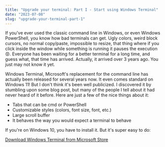 ```yaml
---
title: "Upgrade your terminal: Part I - Start using Windows Terminal"
date: "2023-07-08"
slug: "upgrade-your-terminal-part-1"
---
```


If you've ever used the classic command line in Windows, or even Windows PowerShell, you know how bad terminals can get. Ugly colors, weird block cursors, no normal copy/paste, impossible to resize, that thing where if you click inside the window while something is running it pauses the execution 😡. Everyone has been waiting for a better terminal for a long time, and guess what, that time has arrived. Actually, it arrived over 3 years ago. You just may not know it yet.

Windows Terminal, Microsoft's replacement for the command line has actually been released for several years now. It even comes standard on Windows 11! But I don't think it's been well publicized. I discovered it by stumbling upon some blog post, but many of the people I tell about it had never heard of it before. Here are just a few of the nice things about it:

- Tabs that can be cmd or PowerShell
- Customizable styles (colors, font size, font, etc.)
- Large scroll buffer
- It behaves the way you would expect a terminal to behave

If you're on Windows 10, you have to install it. But it's super easy to do:

[Download Windows Terminal from Microsoft Store](https://apps.microsoft.com/store/detail/windows-terminal/9N0DX20HK701)